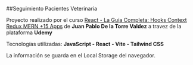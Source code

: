 ##Seguimiento Pacientes Veterinaria

Proyecto realizado por el curso [React - La Guía Completa: Hooks Context Redux MERN +15 Apps](https://www.udemy.com/course/react-de-principiante-a-experto-creando-mas-de-10-aplicaciones/) de **Juan Pablo De la Torre Valdez** a travez de la plataforma **Udemy**

Tecnologías utilizadas: **JavaScript - React - Vite - Tailwind CSS**

La información se guarda en el Local Storage del navegador.
